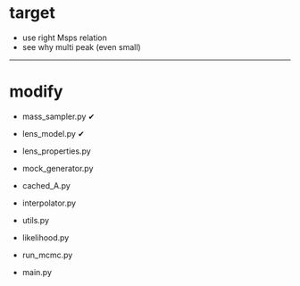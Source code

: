 # target

- use right Msps relation
- see why multi peak (even small)

---------------
# modify





- mass_sampler.py      &#x2714;
- lens_model.py        &#x2714;
- lens_properties.py

- mock_generator.py

- cached_A.py 
- interpolator.py
- utils.py

- likelihood.py
- run_mcmc.py
- main.py

